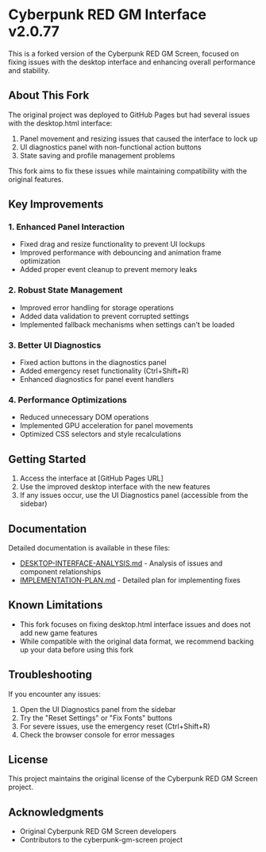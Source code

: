 # Cyberpunk RED GM Interface v2.0.77

This is a forked version of the Cyberpunk RED GM Screen, focused on fixing issues with the desktop interface and enhancing overall performance and stability.

## About This Fork

The original project was deployed to GitHub Pages but had several issues with the desktop.html interface:

1. Panel movement and resizing issues that caused the interface to lock up
2. UI diagnostics panel with non-functional action buttons
3. State saving and profile management problems

This fork aims to fix these issues while maintaining compatibility with the original features.

## Key Improvements

### 1. Enhanced Panel Interaction
- Fixed drag and resize functionality to prevent UI lockups
- Improved performance with debouncing and animation frame optimization
- Added proper event cleanup to prevent memory leaks

### 2. Robust State Management
- Improved error handling for storage operations
- Added data validation to prevent corrupted settings
- Implemented fallback mechanisms when settings can't be loaded

### 3. Better UI Diagnostics
- Fixed action buttons in the diagnostics panel
- Added emergency reset functionality (Ctrl+Shift+R)
- Enhanced diagnostics for panel event handlers

### 4. Performance Optimizations
- Reduced unnecessary DOM operations
- Implemented GPU acceleration for panel movements
- Optimized CSS selectors and style recalculations

## Getting Started

1. Access the interface at [GitHub Pages URL]
2. Use the improved desktop interface with the new features
3. If any issues occur, use the UI Diagnostics panel (accessible from the sidebar)

## Documentation

Detailed documentation is available in these files:
- [DESKTOP-INTERFACE-ANALYSIS.md](DESKTOP-INTERFACE-ANALYSIS.md) - Analysis of issues and component relationships
- [IMPLEMENTATION-PLAN.md](IMPLEMENTATION-PLAN.md) - Detailed plan for implementing fixes

## Known Limitations

- This fork focuses on fixing desktop.html interface issues and does not add new game features
- While compatible with the original data format, we recommend backing up your data before using this fork

## Troubleshooting

If you encounter any issues:

1. Open the UI Diagnostics panel from the sidebar
2. Try the "Reset Settings" or "Fix Fonts" buttons
3. For severe issues, use the emergency reset (Ctrl+Shift+R)
4. Check the browser console for error messages

## License

This project maintains the original license of the Cyberpunk RED GM Screen project.

## Acknowledgments

- Original Cyberpunk RED GM Screen developers
- Contributors to the cyberpunk-gm-screen project
